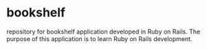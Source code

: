 # bookshelf
repository for bookshelf application developed in Ruby on Rails. The purpose of this application is to learn Ruby on Rails development.
